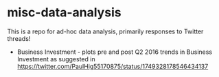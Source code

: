 # misc-data-analysis
This is a repo for ad-hoc data analysis, primarily responses to Twitter threads!

* Business Investment - plots pre and post Q2 2016 trends in Business Investment as suggested in https://twitter.com/PaulHig55170875/status/1749328178546434137
